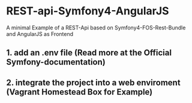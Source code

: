 # REST-api-Symfony4-AngularJS
A minimal Example of a REST-Api based on Symfony4-FOS-Rest-Bundle and AngularJS as Frontend



## 1. add an .env file (Read more at the Official Symfony-documentation)
## 2. integrate the project into a web enviroment (Vagrant Homestead Box for Example)
